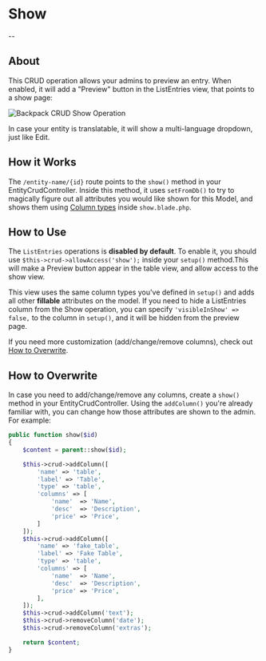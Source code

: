# Show

--

<a name="about"></a>
## About

This CRUD operation allows your admins to preview an entry. When enabled, it will add a "Preview" button in the ListEntries view, that points to a show page:

![Backpack CRUD Show Operation](https://backpackforlaravel.com/uploads/docs/operations/show.png)

In case your entity is translatable, it will show a multi-language dropdown, just like Edit.

<a name="how-it-works"></a>
## How it Works

The ```/entity-name/{id}``` route points to the ```show()``` method in your EntityCrudController. Inside this method, it uses ```setFromDb()``` to try to magically figure out all attributes you would like shown for this Model, and shows them using [Column types](/docs/{{version}}/crud-columns) inside ```show.blade.php```.

<a name="enabling"></a>
## How to Use

The ```ListEntries``` operations is **disabled by default**. To enable it, you should use ```$this->crud->allowAccess('show');``` inside your ```setup()``` method.This will make a Preview button appear in the table view, and allow access to the show view. 

This view uses the same column types you've defined in ```setup()``` and adds all other **fillable** attributes on the model. If you need to hide a ListEntries column from the Show operation, you can specify ```'visibleInShow' => false,``` to the column in ```setup()```, and it will be hidden from the preview page.

If you need more customization (add/change/remove columns), check out [How to Overwrite](#how-to-overwrite).

<a name="how-to-overwrite"></a>
## How to Overwrite

In case you need to add/change/remove any columns, create a ```show()``` method in your EntityCrudController. Using the ```addColumn()``` you're already familiar with, you can change how those attributes are shown to the admin. For example:

```php
public function show($id)
{
    $content = parent::show($id);

    $this->crud->addColumn([
        'name' => 'table',
        'label' => 'Table',
        'type' => 'table',
        'columns' => [
            'name'  => 'Name',
            'desc'  => 'Description',
            'price' => 'Price',
        ]
    ]);
    $this->crud->addColumn([
        'name' => 'fake_table',
        'label' => 'Fake Table',
        'type' => 'table',
        'columns' => [
            'name'  => 'Name',
            'desc'  => 'Description',
            'price' => 'Price',
        ],
    ]);
    $this->crud->addColumn('text');
    $this->crud->removeColumn('date');
    $this->crud->removeColumn('extras');

    return $content;
}
```
